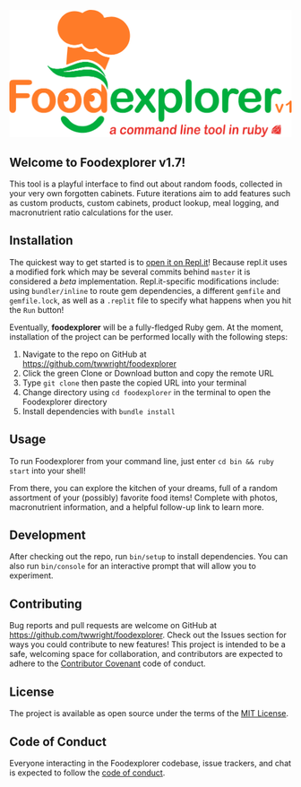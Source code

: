 
[![Foodexplorer v1 - a command line tool in ruby logo](https://raw.githubusercontent.com/twwright/foodexplorer/master/foodexplorerv1.png)](https://repl.it/@twwright/foodexplorer)

## Welcome to Foodexplorer v1.7!

This tool is a playful interface to find out about random foods, collected in your very own forgotten cabinets. Future iterations aim to add features such as custom products, custom cabinets, product lookup, meal logging, and macronutrient ratio calculations for the user.

## Installation

The quickest way to get started is to [open it on Repl.it](https://repl.it/@twwright/foodexplorer)! Because repl.it uses a modified fork which may be several commits behind `master` it is considered a *beta* implementation. Repl.it-specific modifications include: using `bundler/inline` to route gem dependencies, a different `gemfile` and `gemfile.lock`, as well as a `.replit` file to specify what happens when you hit the `Run` button!

Eventually, **foodexplorer** will be a fully-fledged Ruby gem. At the moment, installation of the project can be performed locally with the following steps:
1. Navigate to the repo on GitHub at https://github.com/twwright/foodexplorer
2. Click the green Clone or Download button and copy the remote URL
3. Type `git clone` then paste the copied URL into your terminal
4. Change directory using `cd foodexplorer` in the terminal to open the Foodexplorer directory
5. Install dependencies with `bundle install`

## Usage

To run Foodexplorer from your command line, just enter `cd bin && ruby start` into your shell!

From there, you can explore the kitchen of your dreams, full of a random assortment of your (possibly) favorite food items! Complete with photos, macronutrient information, and a helpful follow-up link to learn more.

## Development

After checking out the repo, run `bin/setup` to install dependencies. You can also run `bin/console` for an interactive prompt that will allow you to experiment. 

## Contributing

Bug reports and pull requests are welcome on GitHub at https://github.com/twwright/foodexplorer. Check out the Issues section for ways you could contribute to new features! This project is intended to be a safe, welcoming space for collaboration, and contributors are expected to adhere to the [Contributor Covenant](https://www.contributor-covenant.org/) code of conduct.

## License

The project is available as open source under the terms of the [MIT License](https://opensource.org/licenses/MIT).

## Code of Conduct

Everyone interacting in the Foodexplorer codebase, issue trackers, and chat is expected to follow the [code of conduct](https://github.com/twwright/foodexplorer/blob/master/CODE_OF_CONDUCT.md).
